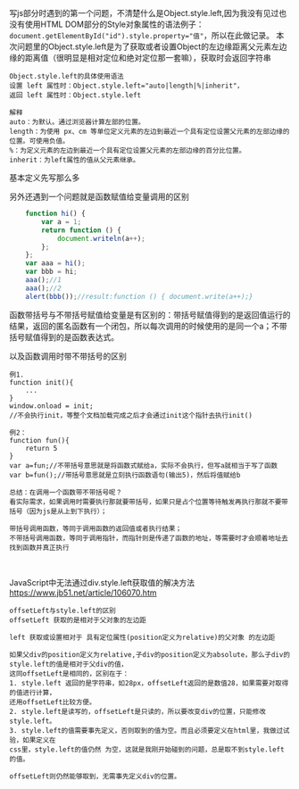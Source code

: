 写js部分时遇到的第一个问题，不清楚什么是Object.style.left,因为我没有见过也没有使用HTML DOM部分的Style对象属性的语法例子：`document.getElementById("id").style.property="值"`，所以在此做记录。
本次问题里的Object.style.left是为了获取或者设置Object的左边缘距离父元素左边缘的距离值（很明显是相对定位和绝对定位那一套嘛），获取时会返回字符串
```
Object.style.left的具体使用语法
设置 left 属性时：Object.style.left="auto|length|%|inherit"，
返回 left 属性时：Object.style.left

解释
auto：为默认。通过浏览器计算左部的位置。
length：为使用 px、cm 等单位定义元素的左边到最近一个具有定位设置父元素的左部边缘的位置。可使用负值。
%：为定义元素的左边到最近一个具有定位设置父元素的左部边缘的百分比位置。
inherit：为left属性的值从父元素继承。
```

基本定义先写那么多





另外还遇到一个问题就是函数赋值给变量调用的区别
```JavaScript
    function hi() {
        var a = 1;
        return function () {
            document.writeln(a++);
        };
    };
    var aaa = hi();
    var bbb = hi;
    aaa();//1
    aaa();//2
    alert(bbb());//result:function () { document.write(a++);}
```
函数带括号与不带括号赋值给变量是有区别的：带括号赋值得到的是返回值运行的结果，返回的匿名函数有一个闭包，所以每次调用的时候使用的是同一个a；不带括号赋值得到的是函数表达式。


以及函数调用时带不带括号的区别
```
例1.
function init(){
    ...
}
window.onload = init;
//不会执行init，等整个文档加载完成之后才会通过init这个指针去执行init()

例2：
function fun(){
    return 5
}
var a=fun;//不带括号意思就是将函数式赋给a，实际不会执行，但写a就相当于写了函数
var b=fun();//带括号意思就是立刻执行函数语句(输出5)，然后将值赋给b

总结：在调用一个函数带不带括号呢？
看实际需求，如果调用时需要执行那就要带括号，如果只是占个位置等待触发再执行那就不要带括号（因为js是从上到下执行）；

带括号调用函数，等同于调用函数的返回值或者执行结果；
不带括号调用函数，等同于调用指针，而指针则是传递了函数的地址，等需要时才会顺着地址去找到函数并真正执行
```
 
























&nbsp;

JavaScript中无法通过div.style.left获取值的解决方法
https://www.jb51.net/article/106070.htm


```
offsetLeft与style.left的区别
offsetLeft 获取的是相对于父对象的左边距

left 获取或设置相对于 具有定位属性(position定义为relative)的父对象 的左边距

如果父div的position定义为relative,子div的position定义为absolute，那么子div的style.left的值是相对于父div的值，
这同offsetLeft是相同的，区别在于：
1. style.left 返回的是字符串，如28px，offsetLeft返回的是数值28，如果需要对取得的值进行计算，
还用offsetLeft比较方便。
2. style.left是读写的，offsetLeft是只读的，所以要改变div的位置，只能修改style.left。
3. style.left的值需要事先定义，否则取到的值为空。而且必须要定义在html里，我做过试验，如果定义在
css里，style.left的值仍然 为空，这就是我刚开始碰到的问题，总是取不到style.left的值。

offsetLeft则仍然能够取到，无需事先定义div的位置。
```